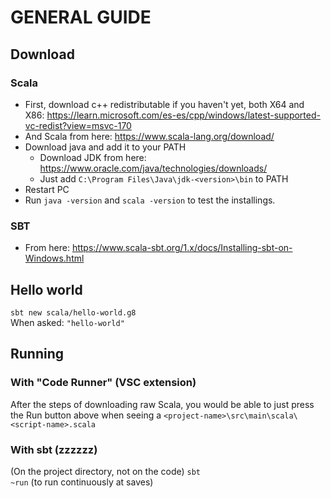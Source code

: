 # GENERAL GUIDE

## Download

### Scala

- First, download c++ redistributable if you haven't yet, both X64 and X86: <https://learn.microsoft.com/es-es/cpp/windows/latest-supported-vc-redist?view=msvc-170>
- And Scala from here: <https://www.scala-lang.org/download/>
- Download java and add it to your PATH
  - Download JDK from here: <https://www.oracle.com/java/technologies/downloads/>
  - Just add `C:\Program Files\Java\jdk-<version>\bin` to PATH
- Restart PC
- Run `java -version` and `scala -version` to test the installings.

### SBT

- From here: <https://www.scala-sbt.org/1.x/docs/Installing-sbt-on-Windows.html>

## Hello world

`sbt new scala/hello-world.g8`  
When asked: `"hello-world"`

## Running

### With "Code Runner" (VSC extension)

After the steps of downloading raw Scala, you would be able to just press the Run button above when seeing a `<project-name>\src\main\scala\<script-name>.scala`

### With sbt (zzzzzz)

(On the project directory, not on the code)
`sbt`  
`~run` (to run continuously at saves)
